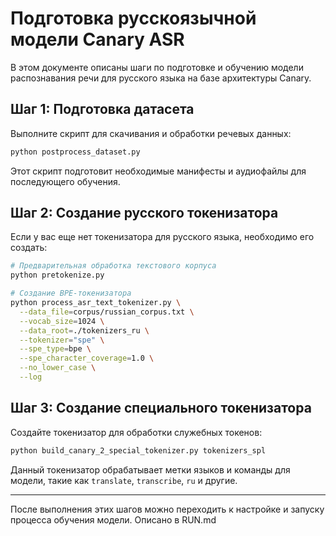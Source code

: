 # Подготовка русскоязычной модели Canary ASR

В этом документе описаны шаги по подготовке и обучению модели распознавания речи для русского языка на базе архитектуры Canary.

## Шаг 1: Подготовка датасета

Выполните скрипт для скачивания и обработки речевых данных:

```bash
python postprocess_dataset.py
```

Этот скрипт подготовит необходимые манифесты и аудиофайлы для последующего обучения.

## Шаг 2: Создание русского токенизатора

Если у вас еще нет токенизатора для русского языка, необходимо его создать:

```bash
# Предварительная обработка текстового корпуса
python pretokenize.py

# Создание BPE-токенизатора
python process_asr_text_tokenizer.py \
  --data_file=corpus/russian_corpus.txt \
  --vocab_size=1024 \
  --data_root=./tokenizers_ru \
  --tokenizer="spe" \
  --spe_type=bpe \
  --spe_character_coverage=1.0 \
  --no_lower_case \
  --log
```

## Шаг 3: Создание специального токенизатора

Создайте токенизатор для обработки служебных токенов:

```bash
python build_canary_2_special_tokenizer.py tokenizers_spl
```

Данный токенизатор обрабатывает метки языков и команды для модели, такие как `translate`, `transcribe`, `ru` и другие.

---

После выполнения этих шагов можно переходить к настройке и запуску процесса обучения модели. Описано в RUN.md